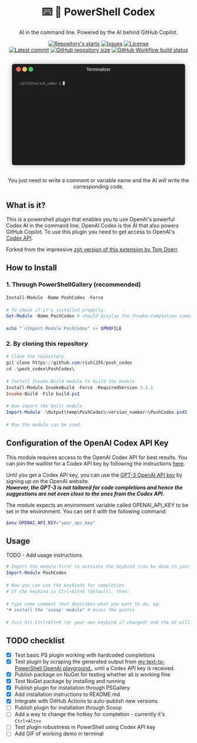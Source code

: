 <h1 align="center">⌨️ 🦾 PowerShell Codex</h1>

<p align="center">
    AI in the command line. Powered by the AI behind GitHub Copilot.
</p>

<p align="center">
    <a href="https://github.com/rishi255/posh_codex/stargazers"
        ><img
            src="https://img.shields.io/github/stars/rishi255/posh_codex?colorA=2c2837&style=for-the-badge&logo=starship style=flat-square"
            alt="Repository's starts"
    /></a>
    <a href="https://github.com/rishi255/posh_codex/issues"
        ><img
            src="https://img.shields.io/github/issues-raw/rishi255/posh_codex?colorA=2c2837&style=for-the-badge&logo=starship style=flat-square"
            alt="Issues"
    /></a>
    <a href="https://github.com/rishi255/posh_codex/blob/main/LICENSE"
        ><img
            src="https://img.shields.io/github/license/rishi255/posh_codex?colorA=2c2837&style=for-the-badge&logo=starship style=flat-square"
            alt="License"
    /><br />
    <a href="https://github.com/rishi255/posh_codex/commits/main"
  ><img
   src="https://img.shields.io/github/last-commit/rishi255/posh_codex/main?colorA=2c2837&style=for-the-badge&logo=starship style=flat-square"
   alt="Latest commit"
    /></a>
    <a href="https://github.com/rishi255/posh_codex"
        ><img
            src="https://img.shields.io/github/repo-size/rishi255/posh_codex?colorA=2c2837&style=for-the-badge&logo=starship style=flat-square"
            alt="GitHub repository size"
    /></a>
    <a href="https://github.com/rishi255/posh_codex"
    ><img
        src="https://img.shields.io/github/workflow/status/rishi255/posh_codex/Build%20Module?colorA=2c2837&style=for-the-badge" alt="GitHub Workflow build status"></img>
    </a>
</p>

<p align="center">
    <img src='https://raw.githubusercontent.com/tom-doerr/bins/main/zsh_codex/zc4.gif'>
    <p align="center">
        You just need to write a comment or variable name and the AI will write the corresponding code.
    </p>
</p>

## What is it?

This is a powershell plugin that enables you to use OpenAI's powerful Codex AI in the command line. OpenAI Codex is the AI that also powers GitHub Copilot.
To use this plugin you need to get access to OpenAI's [Codex API](https://openai.com/blog/openai-codex/).

Forked from the impressive [zsh version of this extension by Tom Doerr](https://github.com/tom-doerr/zsh_codex).

## How to Install

### 1. Through PowerShellGallery (recommended)

```powershell
Install-Module -Name PoshCodex -Force

# To check if it's installed properly:
Get-Module -Name PoshCodex # should display the Invoke-Completion command

echo "`nImport-Module PoshCodex" >> $PROFILE
```

### 2. By cloning this repository

```powershell
# Clone the repository
git clone https://github.com/rishi255/posh_codex
cd .\posh_codex\PoshCodex\

# Install Invoke-Build module to build the module
Install-Module InvokeBuild -Force -RequiredVersion 3.2.1
Invoke-Build -File build.ps1

# Now import the built module
Import-Module .\Output\temp\PoshCodex\<version_number>\PoshCodex.psd1

# Now the module can be used.
```

## Configuration of the OpenAI Codex API Key

This module requires access to the OpenAI Codex API for best results. You can join the waitlist for a Codex API key by following the instructions [here](https://openai.com/blog/openai-codex/).

Until you get a Codex API key, you can use the [GPT-3 OpenAI API key](https://beta.openai.com/docs/developer-quickstart/your-api-keys) by signing up on the OpenAI website.  
**_However, the GPT-3 is not tailored for code completions and hence the suggestions are not even close to the ones from the Codex API._**

The module expects an environment variable called OPENAI_API_KEY to be set in the environment.
You can set it with the following command:

```powershell
$env:OPENAI_API_KEY="your_api_key"
```

## Usage

TODO - Add usage instructions

```powershell
# Import the module first to activate the keybind (can be done in your $PROFILE that runs on every shell start)
Import-Module PoshCodex

# Now you can use the keybinds for completion
# If the keybind is Ctrl+Alt+X (default), then:

# type some comment that describes what you want to do, eg:
"# install the 'scoop' module" # minus the quotes

# Just hit Ctrl+Alt+X (or your own keybind if changed) and the AI will write the corresponding code for you.
```

## TODO checklist

- [x] Test basic PS plugin working with hardcoded completions
- [x] Test plugin by scraping the generated output from [my text-to-PowerShell OpenAI playground.](https://beta.openai.com/playground/p/4FqkeG4WQuIPfOUS6cvXQfQR?model=davinci), until a Codex API key is received.
- [x] Publish package on NuGet for testing whether all is working fine
- [x] Test NuGet package by installing and running
- [x] Publish plugin for installation through PSGallery
- [x] Add installation instructions to README.md
- [x] Integrate with GitHub Actions to auto-publish new versions
- [ ] Publish plugin for installation through Scoop
- [ ] Add a way to change the hotkey for completion - currently it's `Ctrl+Alt+x`
- [ ] Test plugin robustness in PowerShell using Codex API key
- [ ] Add GIF of working demo in terminal
